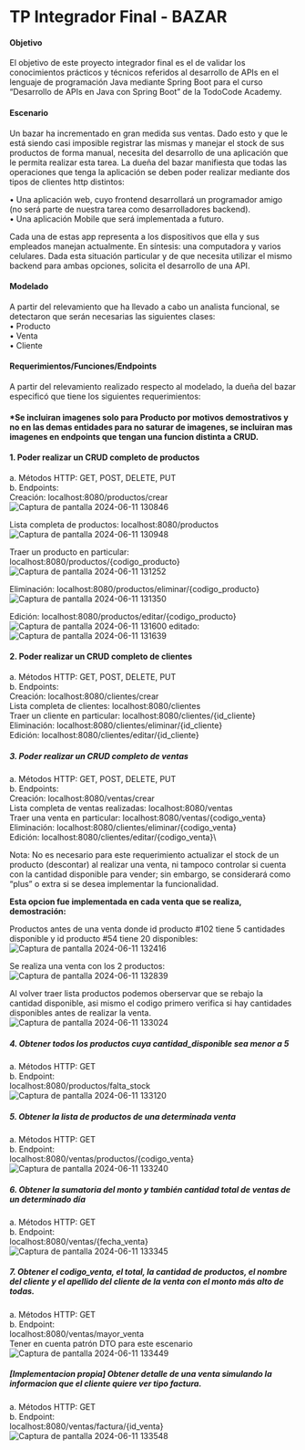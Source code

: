 # TP Integrador Final - BAZAR


#### Objetivo

El objetivo de este proyecto integrador final es el de validar los conocimientos prácticos y
técnicos referidos al desarrollo de APIs en el lenguaje de programación Java mediante Spring
Boot para el curso “Desarrollo de APIs en Java con Spring Boot” de la TodoCode Academy.

#### Escenario

Un bazar ha incrementado en gran medida sus ventas. Dado esto y que le está siendo casi
imposible registrar las mismas y manejar el stock de sus productos de forma manual, necesita
del desarrollo de una aplicación que le permita realizar esta tarea.
La dueña del bazar manifiesta que todas las operaciones que tenga la aplicación se deben
poder realizar mediante dos tipos de clientes http distintos:

• Una aplicación web, cuyo frontend desarrollará un programador amigo (no será parte
de nuestra tarea como desarrolladores backend).\
• Una aplicación Mobile que será implementada a futuro.

Cada una de estas app representa a los dispositivos que ella y sus empleados manejan
actualmente. En síntesis: una computadora y varios celulares.
Dada esta situación particular y de que necesita utilizar el mismo backend para ambas
opciones, solicita el desarrollo de una API.

#### Modelado
A partir del relevamiento que ha llevado a cabo un analista funcional, se detectaron que serán
necesarias las siguientes clases:\
• Producto\
• Venta\
• Cliente

#### Requerimientos/Funciones/Endpoints

A partir del relevamiento realizado respecto al modelado, la dueña del bazar especificó que
tiene los siguientes requerimientos:

#### *Se incluiran imagenes solo para Producto por motivos demostrativos y no en las demas entidades para no saturar de imagenes, se incluiran mas imagenes en endpoints que tengan una funcion distinta a CRUD.

#### 1. Poder realizar un CRUD completo de productos
a. Métodos HTTP: GET, POST, DELETE, PUT\
b. Endpoints:\
Creación: localhost:8080/productos/crear\
![Captura de pantalla 2024-06-11 130846](https://github.com/Davidr1594/Consultorio_Odontologico/assets/169404551/654b4b1f-ef8b-404d-835d-1609be44a7e3)

Lista completa de productos: localhost:8080/productos\
![Captura de pantalla 2024-06-11 130948](https://github.com/Davidr1594/Consultorio_Odontologico/assets/169404551/9b5c0160-efd8-4c4c-b86b-dd772c11e570)


Traer un producto en particular: localhost:8080/productos/{codigo_producto}\
![Captura de pantalla 2024-06-11 131252](https://github.com/Davidr1594/Consultorio_Odontologico/assets/169404551/f7b7cf2e-c512-45cf-a636-0635dfb1cf40)


Eliminación: localhost:8080/productos/eliminar/{codigo_producto}\
![Captura de pantalla 2024-06-11 131350](https://github.com/Davidr1594/Consultorio_Odontologico/assets/169404551/59751714-447f-469d-b836-af42ff9ed727)


Edición: localhost:8080/productos/editar/{codigo_producto}
![Captura de pantalla 2024-06-11 131600](https://github.com/Davidr1594/Consultorio_Odontologico/assets/169404551/99016942-130e-46de-9ab2-4354e7d14b8d)
editado:
![Captura de pantalla 2024-06-11 131639](https://github.com/Davidr1594/Consultorio_Odontologico/assets/169404551/26c9d74e-4234-4a04-9149-e8dfcce05c94)



#### 2. Poder realizar un CRUD completo de clientes
a. Métodos HTTP: GET, POST, DELETE, PUT\
b. Endpoints:\
Creación: localhost:8080/clientes/crear\
Lista completa de clientes: localhost:8080/clientes\
Traer un cliente en particular: localhost:8080/clientes/{id_cliente}\
Eliminación: localhost:8080/clientes/eliminar/{id_cliente}\
Edición: localhost:8080/clientes/editar/{id_cliente}


##### 3. Poder realizar un CRUD completo de ventas
a. Métodos HTTP: GET, POST, DELETE, PUT\
b. Endpoints:\
Creación: localhost:8080/ventas/crear\
Lista completa de ventas realizadas: localhost:8080/ventas\
Traer una venta en particular: localhost:8080/ventas/{codigo_venta}\
Eliminación: localhost:8080/clientes/eliminar/{codigo_venta}\
Edición: localhost:8080/clientes/editar/{codigo_venta}\

Nota: No es necesario para este requerimiento actualizar el stock de un producto (descontar)
al realizar una venta, ni tampoco controlar si cuenta con la cantidad disponible para vender;
sin embargo, se considerará como “plus” o extra si se desea implementar la funcionalidad.

**Esta opcion fue implementada en cada venta que se realiza, demostración:**

Productos antes de una venta donde id producto #102 tiene 5 cantidades disponible y id producto #54 tiene 20 disponibles:
![Captura de pantalla 2024-06-11 132416](https://github.com/Davidr1594/Consultorio_Odontologico/assets/169404551/a1f4694e-416c-428f-89f5-e48523de9f0d)

Se realiza una venta con los 2 productos:
![Captura de pantalla 2024-06-11 132839](https://github.com/Davidr1594/Consultorio_Odontologico/assets/169404551/3b9e24fd-e68b-44f6-8edb-9b73c40a474d)

Al volver traer lista productos podemos oberservar que se rebajo la cantidad disponible, asi mismo el codigo primero verifica si hay cantidades disponibles antes de realizar la venta.
![Captura de pantalla 2024-06-11 133024](https://github.com/Davidr1594/Consultorio_Odontologico/assets/169404551/04c0c1bd-d101-4504-9c7e-3f2e89a596e9)


##### 4. Obtener todos los productos cuya cantidad_disponible sea menor a 5
a. Métodos HTTP: GET\
b. Endpoint:\
localhost:8080/productos/falta_stock
![Captura de pantalla 2024-06-11 133120](https://github.com/Davidr1594/Consultorio_Odontologico/assets/169404551/8aeac588-45fa-41b7-9728-175ebb023445)


##### 5. Obtener la lista de productos de una determinada venta
a. Métodos HTTP: GET\
b. Endpoint:\
localhost:8080/ventas/productos/{codigo_venta}
![Captura de pantalla 2024-06-11 133240](https://github.com/Davidr1594/Consultorio_Odontologico/assets/169404551/a0d3c0a8-77fb-4a61-84a0-31771bfe5cd1)

##### 6. Obtener la sumatoria del monto y también cantidad total de ventas de un determinado día
a. Métodos HTTP: GET\
b. Endpoint:\
localhost:8080/ventas/{fecha_venta}
![Captura de pantalla 2024-06-11 133345](https://github.com/Davidr1594/Consultorio_Odontologico/assets/169404551/0c93908b-e4e2-44a1-a3db-7c1c74169483)

##### 7. Obtener el codigo_venta, el total, la cantidad de productos, el nombre del cliente y el apellido del cliente de la venta con el monto más alto de todas.
a. Métodos HTTP: GET\
b. Endpoint:\
localhost:8080/ventas/mayor_venta\
Tener en cuenta patrón DTO para este escenario
![Captura de pantalla 2024-06-11 133449](https://github.com/Davidr1594/Consultorio_Odontologico/assets/169404551/984af3af-6a8e-4f9e-99f9-eec97b6c7964)


##### [Implementacion propia] Obtener detalle de una venta simulando la informacion que el cliente quiere ver tipo factura.
a. Métodos HTTP: GET\
b. Endpoint:\
localhost:8080/ventas/factura/{id_venta}
![Captura de pantalla 2024-06-11 133548](https://github.com/Davidr1594/Consultorio_Odontologico/assets/169404551/3bfe0e1a-5c01-43cd-b93d-abfd1a4b78d1)

